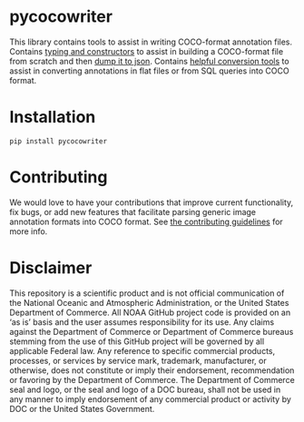 # pycocowriter

This library contains tools to assist in writing COCO-format annotation files.  
Contains [typing and constructors](https://nodd-tools.github.io/pycocowriter/api/coco) to assist in building a COCO-format file from scratch and then [dump it to json](https://nodd-tools.github.io/pycocowriter/api/coco/#pycocowriter.coco.COCOData.to_json).
Contains [helpful conversion tools](https://nodd-tools.github.io/pycocowriter/api/csv2coco) to assist in converting annotations in flat files or from SQL queries into COCO format.

# Installation

  

    pip install pycocowriter

# Contributing

We would love to have your contributions that improve current functionality, fix bugs, or add new features
that facilitate parsing generic image annotation formats into COCO format.  See [the contributing guidelines](CONTRIBUTING.md) for more info.

# Disclaimer

This repository is a scientific product and is not official communication of the National Oceanic and
Atmospheric Administration, or the United States Department of Commerce. All NOAA GitHub project
code is provided on an ‘as is’ basis and the user assumes responsibility for its use. Any claims against the
Department of Commerce or Department of Commerce bureaus stemming from the use of this GitHub
project will be governed by all applicable Federal law. Any reference to specific commercial products,
processes, or services by service mark, trademark, manufacturer, or otherwise, does not constitute or
imply their endorsement, recommendation or favoring by the Department of Commerce. The Department
of Commerce seal and logo, or the seal and logo of a DOC bureau, shall not be used in any manner to
imply endorsement of any commercial product or activity by DOC or the United States Government.
